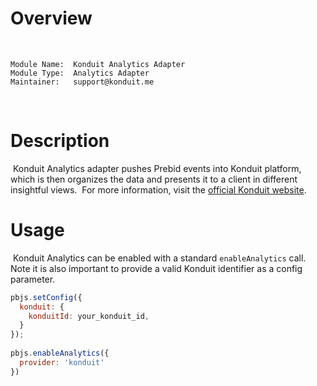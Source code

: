 # Overview
​
```
Module Name:  Konduit Analytics Adapter
Module Type:  Analytics Adapter
Maintainer:   support@konduit.me
```
​
​
# Description
​
Konduit Analytics adapter pushes Prebid events into Konduit platform, which is then organizes the data and presents it to a client in different insightful views.
​
For more information, visit the [official Konduit website](https://konduitvideo.com/).
​
​
# Usage
​
Konduit Analytics can be enabled with a standard `enableAnalytics` call.
Note it is also important to provide a valid Konduit identifier as a config parameter.
​
```javascript
pbjs.setConfig({
  konduit: {
    konduitId: your_konduit_id,
  }
});
​
pbjs.enableAnalytics({
  provider: 'konduit'
})
```
